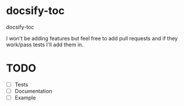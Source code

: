 # docsify-toc
docsify-toc

I won't be adding features but feel free to add pull requests and if they work/pass tests I'll add them in.

# TODO
- [ ] Tests
- [ ] Documentation
- [ ] Example
